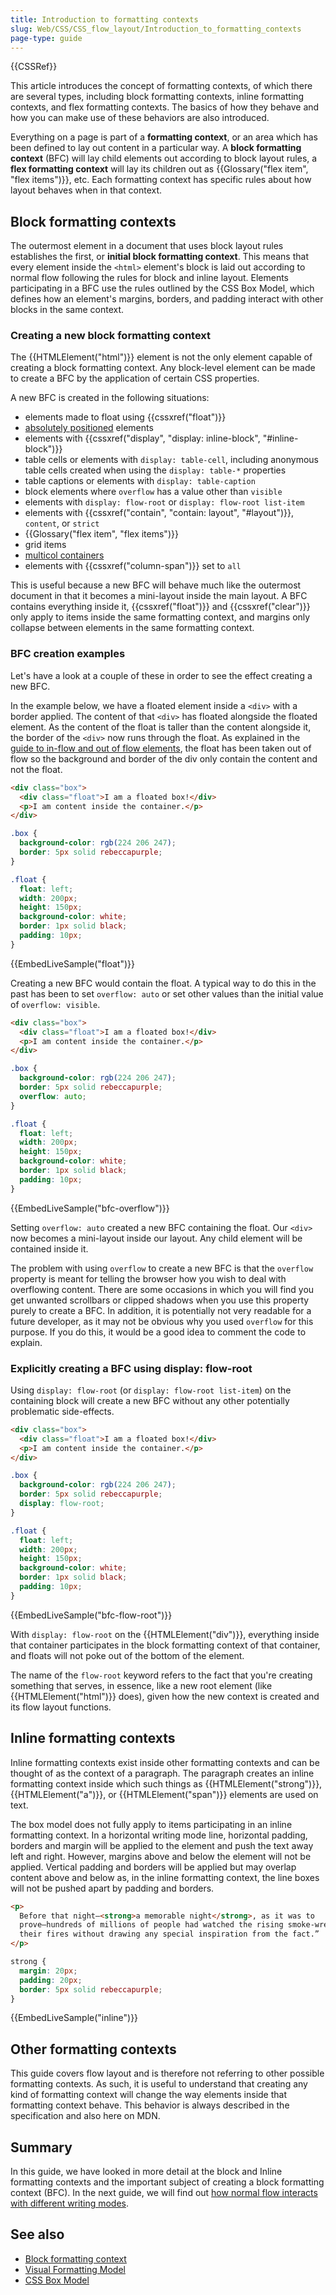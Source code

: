 ```yaml
---
title: Introduction to formatting contexts
slug: Web/CSS/CSS_flow_layout/Introduction_to_formatting_contexts
page-type: guide
---
```


{{CSSRef}}

This article introduces the concept of formatting contexts, of which there are several types, including block formatting contexts, inline formatting contexts, and flex formatting contexts. The basics of how they behave and how you can make use of these behaviors are also introduced.

Everything on a page is part of a **formatting context**, or an area which has been defined to lay out content in a particular way. A **block formatting context** (BFC) will lay child elements out according to block layout rules, a **flex formatting context** will lay its children out as {{Glossary("flex item", "flex items")}}, etc. Each formatting context has specific rules about how layout behaves when in that context.

## Block formatting contexts

The outermost element in a document that uses block layout rules establishes the first, or **initial block formatting context**. This means that every element inside the `<html>` element's block is laid out according to normal flow following the rules for block and inline layout. Elements participating in a BFC use the rules outlined by the CSS Box Model, which defines how an element's margins, borders, and padding interact with other blocks in the same context.

### Creating a new block formatting context

The {{HTMLElement("html")}} element is not the only element capable of creating a block formatting context. Any block-level element can be made to create a BFC by the application of certain CSS properties.

A new BFC is created in the following situations:

- elements made to float using {{cssxref("float")}}
- [absolutely positioned](/en-US/docs/Web/CSS/position#types_of_positioning) elements
- elements with {{cssxref("display", "display: inline-block", "#inline-block")}}
- table cells or elements with `display: table-cell`, including anonymous table cells created when using the `display: table-*` properties
- table captions or elements with `display: table-caption`
- block elements where `overflow` has a value other than `visible`
- elements with `display: flow-root` or `display: flow-root list-item`
- elements with {{cssxref("contain", "contain: layout", "#layout")}}, `content`, or `strict`
- {{Glossary("flex item", "flex items")}}
- grid items
- [multicol containers](/en-US/docs/Web/CSS/CSS_multicol_layout/Basic_concepts)
- elements with {{cssxref("column-span")}} set to `all`

This is useful because a new BFC will behave much like the outermost document in that it becomes a mini-layout inside the main layout. A BFC contains everything inside it, {{cssxref("float")}} and {{cssxref("clear")}} only apply to items inside the same formatting context, and margins only collapse between elements in the same formatting context.

### BFC creation examples

Let's have a look at a couple of these in order to see the effect creating a new BFC.

In the example below, we have a floated element inside a `<div>` with a border applied. The content of that `<div>` has floated alongside the floated element. As the content of the float is taller than the content alongside it, the border of the `<div>` now runs through the float. As explained in the [guide to in-flow and out of flow elements](/en-US/docs/Web/CSS/CSS_flow_layout/In_flow_and_out_of_flow), the float has been taken out of flow so the background and border of the div only contain the content and not the float.

```html live-sample___float
<div class="box">
  <div class="float">I am a floated box!</div>
  <p>I am content inside the container.</p>
</div>
```

```css live-sample___float
.box {
  background-color: rgb(224 206 247);
  border: 5px solid rebeccapurple;
}

.float {
  float: left;
  width: 200px;
  height: 150px;
  background-color: white;
  border: 1px solid black;
  padding: 10px;
}
```

{{EmbedLiveSample("float")}}

Creating a new BFC would contain the float. A typical way to do this in the past has been to set `overflow: auto` or set other values than the initial value of `overflow: visible`.

```html live-sample___bfc-overflow
<div class="box">
  <div class="float">I am a floated box!</div>
  <p>I am content inside the container.</p>
</div>
```

```css live-sample___bfc-overflow
.box {
  background-color: rgb(224 206 247);
  border: 5px solid rebeccapurple;
  overflow: auto;
}

.float {
  float: left;
  width: 200px;
  height: 150px;
  background-color: white;
  border: 1px solid black;
  padding: 10px;
}
```

{{EmbedLiveSample("bfc-overflow")}}

Setting `overflow: auto` created a new BFC containing the float. Our `<div>` now becomes a mini-layout inside our layout. Any child element will be contained inside it.

The problem with using `overflow` to create a new BFC is that the `overflow` property is meant for telling the browser how you wish to deal with overflowing content. There are some occasions in which you will find you get unwanted scrollbars or clipped shadows when you use this property purely to create a BFC. In addition, it is potentially not very readable for a future developer, as it may not be obvious why you used `overflow` for this purpose. If you do this, it would be a good idea to comment the code to explain.

### Explicitly creating a BFC using display: flow-root

Using `display: flow-root` (or `display: flow-root list-item`) on the containing block will create a new BFC without any other potentially problematic side-effects.

```html live-sample___bfc-flow-root
<div class="box">
  <div class="float">I am a floated box!</div>
  <p>I am content inside the container.</p>
</div>
```

```css live-sample___bfc-flow-root
.box {
  background-color: rgb(224 206 247);
  border: 5px solid rebeccapurple;
  display: flow-root;
}

.float {
  float: left;
  width: 200px;
  height: 150px;
  background-color: white;
  border: 1px solid black;
  padding: 10px;
}
```

{{EmbedLiveSample("bfc-flow-root")}}

With `display: flow-root` on the {{HTMLElement("div")}}, everything inside that container participates in the block formatting context of that container, and floats will not poke out of the bottom of the element.

The name of the `flow-root` keyword refers to the fact that you're creating something that serves, in essence, like a new root element (like {{HTMLElement("html")}} does), given how the new context is created and its flow layout functions.

## Inline formatting contexts

Inline formatting contexts exist inside other formatting contexts and can be thought of as the context of a paragraph. The paragraph creates an inline formatting context inside which such things as {{HTMLElement("strong")}}, {{HTMLElement("a")}}, or {{HTMLElement("span")}} elements are used on text.

The box model does not fully apply to items participating in an inline formatting context. In a horizontal writing mode line, horizontal padding, borders and margin will be applied to the element and push the text away left and right. However, margins above and below the element will not be applied. Vertical padding and borders will be applied but may overlap content above and below as, in the inline formatting context, the line boxes will not be pushed apart by padding and borders.

```html live-sample___inline
<p>
  Before that night—<strong>a memorable night</strong>, as it was to
  prove—hundreds of millions of people had watched the rising smoke-wreaths of
  their fires without drawing any special inspiration from the fact.”
</p>
```

```css live-sample___inline
strong {
  margin: 20px;
  padding: 20px;
  border: 5px solid rebeccapurple;
}
```

{{EmbedLiveSample("inline")}}

## Other formatting contexts

This guide covers flow layout and is therefore not referring to other possible formatting contexts. As such, it is useful to understand that creating any kind of formatting context will change the way elements inside that formatting context behave. This behavior is always described in the specification and also here on MDN.

## Summary

In this guide, we have looked in more detail at the block and Inline formatting contexts and the important subject of creating a block formatting context (BFC). In the next guide, we will find out [how normal flow interacts with different writing modes](/en-US/docs/Web/CSS/CSS_flow_layout/Flow_layout_and_writing_modes).

## See also

- [Block formatting context](/en-US/docs/Web/CSS/CSS_display/Block_formatting_context)
- [Visual Formatting Model](/en-US/docs/Web/CSS/Visual_formatting_model)
- [CSS Box Model](/en-US/docs/Web/CSS/CSS_box_model)
